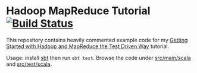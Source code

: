 # Hadoop MapReduce Tutorial [![Build Status](https://travis-ci.org/salomvary/hadoop-mapreduce-tutorial.svg?branch=master)](https://travis-ci.org/salomvary/hadoop-mapreduce-tutorial)

This repository contains heavily commented example code for my [Getting Started
with Hadoop and MapReduce the Test Driven
Way](https://salomvary.github.io/getting-started-with-mapreduce-tdd.html)
tutorial.

Usage: install [sbt](http://www.scala-sbt.org/) then run `sbt test`. Browse the
code under [src/main/scala](src/main/scala) and
[src/test/scala](src/test/scala).
